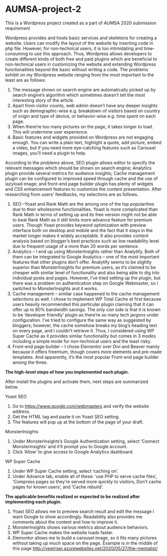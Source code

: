 # AUMSA-project-2
This is a Wordpress project created as a part of AUMSA 2020 submission requirement

Wordpress provides and hosts basic services and skeletons for creating a website. Users can modify the layout of the website by inserting code in php file.  However, for non-technical users, it is too intimidating and time-consuming to use this approach. Thus, Wordpress allows developers to create different kinds of both free and paid plugins which are beneficial to non-technical users in customizing the website and extending Wordpress functionalities beyond the basic without writing a code.
The problems exhibit on my Wordpress website ranging from the most important to the least are as follows:
1)	The message shown on search engine are automatically picked up by search engine’s algorithm which sometimes doesn’t tell the most interesting story of the article.
2)	Apart from visitor counts, web admin doesn’t have any deeper insights such as demographic-wise e.g. breakdown of visitors based on country of origin and type of device, or behavior-wise e.g. time spent on each page.
3)	When there’re too many pictures on the page, it takes longer to load. This will undermine user experience.
4)	Basic features and widgets provided on Wordpress are not engaging enough. You can write a plain text, highlight a quote, add picture, embed a video, but if you need more eye-catching features such as Carousel images, you’ll need a plugin to help.

According to the problems above, SEO plugin allows editor to specify the relevant messages which should be shown on search engine; Analytics plugin provide several metrics for audience insights; Cache management plugin can be configured to improved speed through cache and the use of lazyload image; and front-end page builder plugin has plenty of widgets and CSS enhancement features to customize the content presentation.
After researching from users’ feedbacks, my selections are as follows.
1)	SEO –Yoast and Rank Math are the among one of the top popularities due to their wholesome functionalities. Yoast is more complicated than Rank Math in terms of setting up and its free version might not be able to beat Rank Math as it still limits more advance feature for premium users. Though Yoast provides keyword optimization with preview interface both on desktop and mobile and the fact that it stays in the market longer makes it widely acceptable. It also provides content analysis based on blogger’s best practices such as low readability level due to frequent usage of a more than 20 words per sentence.
2)	Analytics – I end up using MonsterInsights rather than Analytify. Both of them can be integrated to Google Analytics – one of the most important features that other plugins don’t offer. Analytify seems to be slightly superior than MonsterInsights for premium users, as it’s claimed to be cheaper with similar level of functionality and also being able to dig into individual posts and pages. However, I’ve tried setting up the plugin, but there was a problem on authentication step on Google Webmaster, so I switched to MonsterInsights and it works.
3)	Cache management – similar case happened to the cache management selections as well. I chose to implement WP Total Cache at first because users heavily recommended this particular plugin claiming that it can offer up to 80% bandwidth savings. The only con side is that it is known to be ‘developer friendly’ plugin as there’re so many tech jargons under configuration. I’ve tried to configure the same way as suggested by bloggers; however, the cache somehow breaks my blog’s heading text on every page, and I couldn’t retrieve it. Thus, I considered using WP Super Cache as it provides similar functionality but comes in 3 modes including a simple mode for non-technical users and the least risky.
4)	Front-end page builder – I chose Elementor over Divi and Beaver mainly because it offers freemium, though covers more elements and pre-made templates. And apparently, it’s the most popular Front-end page builder among the three.

<b>The high-level steps of how you implemented each plugin.</b>

After install the plugins and activate them, next steps are summarized below.

Yoast SEO	
1. Go to https://www.google.com/webmasters and verify the website address.
2. Get the HTML tag and paste it on Yoast SEO setting.
3. The features will pop up at the bottom of the page of your draft.

MonsterInsights	
1. Under MonsterInsights’s Google Authentication setting, select ‘Connect MonsterInsights’ and it’ll prompt you to Google account.
2. Click ‘Allow’ to give access to Google Analytics dashboard.

WP Super Cache	
1. Under WP Super Cache setting, select ‘caching on’.
2. Under Advance tab, enable all of these: ‘use PHP to serve cache files’, ‘Compress pages so they’re served more quickly to visitors, Don’t cache pages for known users’, and ‘Cache rebuild’.

<b>The applicable benefits realized or expected to be realized after implementing each plugin.</b>
1)	Yoast SEO allows me to preview search result and edit the message I want Google to show accordingly. Readability also provides me comments about the content and how to improve it.
2)	MonsterInsights shows various metrics about audience behaviors.
3)	WP Super Cache makes the website loads faster.
4)	Elemontor allows me to build a carousel image, so it fits many pictures without taking up much space on the page. Example is in the middle of this page http://yeeiriser.azurewebsites.net/2020/05/27/the-mentalist/

